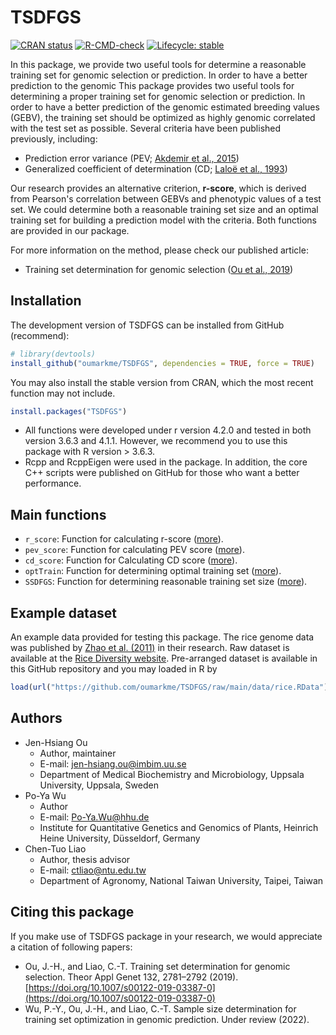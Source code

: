 
# TSDFGS

<!-- badges: start -->
[![CRAN status](https://www.r-pkg.org/badges/version/TSDFGS)](https://CRAN.R-project.org/package=TSDFGS)
[![R-CMD-check](https://github.com/oumarkme/TSDFGS/actions/workflows/R-CMD-check.yaml/badge.svg)](https://github.com/oumarkme/TSDFGS/actions/workflows/R-CMD-check.yaml)
[![Lifecycle: stable](https://img.shields.io/badge/lifecycle-stable-brightgreen.svg)](https://lifecycle.r-lib.org/articles/stages.html#stable)
<!-- badges: end -->

In this package, we provide two useful tools for determine a reasonable training set for genomic selection or prediction. In order to have a better prediction to the genomic This package provides two useful tools for determining a proper training set for genomic selection or prediction. In order to have a better prediction of the genomic estimated breeding values (GEBV), the training set should be optimized as highly genomic correlated with the test set as possible. Several criteria have been published previously, including:

- Prediction error variance (PEV; [Akdemir et al., 2015](https://doi.org/10.1186/s12711-015-0116-6))
- Generalized coefficient of determination (CD; [Laloë et al., 1993](https://doi.org/10.1186/1297-9686-28-4-359))

Our research provides an alternative criterion, **r-score**, which is derived from Pearson's correlation between GEBVs and phenotypic values of a test set. We could determine both a reasonable training set size and an optimal training set for building a prediction model with the criteria. Both functions are provided in our package.

For more information on the method, please check our published article:

- Training set determination for genomic selection ([Ou et al., 2019](https://doi.org/10.1007/s00122-019-03387-0))


## Installation

The development version of TSDFGS can be installed from GitHub (recommend):

``` r
# library(devtools)
install_github("oumarkme/TSDFGS", dependencies = TRUE, force = TRUE)
```

You may also install the stable version from CRAN, which the most recent function may not include.

``` r
install.packages("TSDFGS")
```

- All functions were developed under r version 4.2.0 and tested in both version 3.6.3 and 4.1.1. However, we recommend you to use this package with R version > 3.6.3.
- Rcpp and RcppEigen were used in the package. In addition, the core C++ scripts were published on GitHub for those who want a better performance.


## Main functions

- `r_score`: Function for calculating r-score ([more](https://www.oumark.me/TSDFGS/reference/r_score.html)).
- `pev_score`: Function for calculating PEV score ([more](https://www.oumark.me/TSDFGS/reference/pev_score.html)).
- `cd_score`: Function for Calculating CD score ([more](https://www.oumark.me/TSDFGS/reference/cd_score.html)).
- `optTrain`: Function for determining optimal training set ([more](https://www.oumark.me/TSDFGS/reference/optTrain.html)).
- `SSDFGS`: Function for determining reasonable training set size ([more](https://www.oumark.me/TSDFGS/reference/SSDFGS.html)).

## Example dataset
An example data provided for testing this package. The rice genome data was published by [Zhao et al. (2011)](https://doi.org/10.1038/ncomms1467) in their research. Raw dataset is available at the [Rice Diversity website](http://www.ricediversity.org/data/). Pre-arranged dataset is available in this GitHub repository and you may loaded in R by

``` r
load(url("https://github.com/oumarkme/TSDFGS/raw/main/data/rice.RData"))
```

## Authors

- Jen-Hsiang Ou
    - Author, maintainer
    - E-mail: jen-hsiang.ou@imbim.uu.se
    - Department of Medical Biochemistry and Microbiology, Uppsala University, Uppsala, Sweden
- Po-Ya Wu
    - Author
    - E-mail: Po-Ya.Wu@hhu.de
    - Institute for Quantitative Genetics and Genomics of Plants, Heinrich Heine University, Düsseldorf, Germany
- Chen-Tuo Liao
    - Author, thesis advisor
    - E-mail: ctliao@ntu.edu.tw
    - Department of Agronomy, National Taiwan University, Taipei, Taiwan

    
## Citing this package

If you make use of TSDFGS package in your research, we would appreciate a citation of following papers:

- Ou, J.-H., and Liao, C.-T. Training set determination for genomic selection. Theor Appl Genet 132, 2781–2792 (2019). [https://doi.org/10.1007/s00122-019-03387-0](https://doi.org/10.1007/s00122-019-03387-0)
- Wu, P.-Y., Ou, J.-H., and Liao, C.-T. Sample size determination for training set optimization in genomic prediction. Under review (2022).